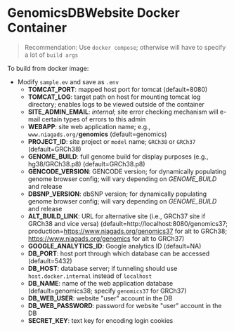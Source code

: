 # GenomicsDBWebsite Docker Container

> Recommendation: Use `docker compose`; otherwise will have to specify a lot of `build args`

To build from docker image:

* Modify `sample.ev` and save as `.env`
  * **TOMCAT_PORT**: mapped host port for tomcat (default=8080)
  * **TOMCAT_LOG**: target path on host for mounting tomcat log directory; enables logs to be viewed outside of the container
  * **SITE_ADMIN_EMAIL**: _internal_; site error checking mechanism will e-mail certain types of errors to this admin
  * **WEBAPP**: site web application name; e.g., `www.niagads.org/`**genomics** (default=genomics)
  * **PROJECT_ID**: site project or `model` name; `GRCh38` or `GRCh37` (default=GRCh38)
  * **GENOME_BUILD**: full genome build for display purposes (e.g., hg38/GRCh38.p8) (default=GRCh38.p8)
  * **GENCODE_VERSION**:  GENCODE version; for dynamically populating genome browser config; will vary depending on _GENOME_BUILD_ and release
  * **DBSNP_VERSION**: dbSNP version; for dynamically populating genome browser config; will vary depending on _GENOME_BUILD_ and release
  * **ALT_BUILD_LINK**: URL for alternative site (i.e., GRCh37 site if GRCh38 and vice versa) (default=http://localhost:8080/genomics37; production=https://www.niagads.org/genomics37 for alt to GRCh38; https://www.niagads.org/genomics for alt to GRCh37)
  * **GOOGLE_ANALYTICS_ID**: Google analytics ID (default=NA)
  * **DB_PORT**: host port through which database can be accessed (default=5432)
  * **DB_HOST**: database server; if tunneling should use `host.docker.internal` instead of `localhost`
  * **DB_NAME**: name of the web application database (default=genomics38; specify `genomics37` for GRCh37)
  * **DB_WEB_USER**: website "user" account in the DB
  * **DB_WEB_PASSWORD**: password for website "user" account in the DB
  * **SECRET_KEY**: text key for encoding login cookies
